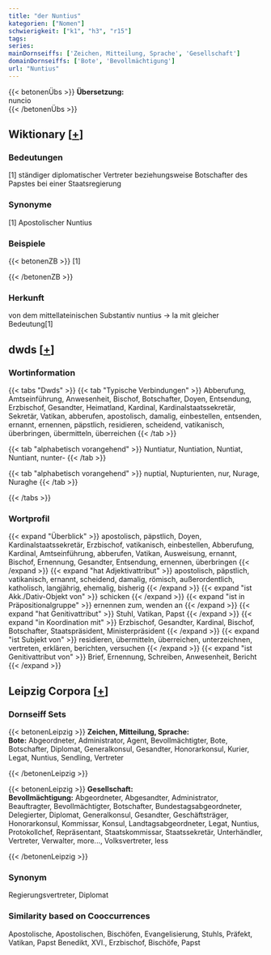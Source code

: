 ```yaml
---
title: "der Nuntius"
kategorien: ["Nomen"]
schwierigkeit: ["k1", "h3", "r15"]
tags:
series:
mainDornseiffs: ['Zeichen, Mitteilung, Sprache', 'Gesellschaft']
domainDornseiffs: ['Bote', 'Bevollmächtigung']
url: "Nuntius"
---
```


{{< betonenÜbs >}}
**Übersetzung:**  
nuncio  
{{< /betonenÜbs >}}

## Wiktionary [[+](https://de.wiktionary.org/wiki/Nuntius)]

### Bedeutungen
[1] ständiger diplomatischer Vertreter beziehungsweise Botschafter des Papstes bei einer Staatsregierung  

### Synonyme
[1] Apostolischer Nuntius  

### Beispiele
{{< betonenZB >}}
[1]  

{{< /betonenZB >}}
### Herkunft
von dem mittellateinischen Substantiv nuntius → la mit gleicher Bedeutung[1]  



## dwds [[+](https://www.dwds.de/wb/Nuntius)]

### Wortinformation
{{< tabs "Dwds" >}}
{{< tab "Typische Verbindungen" >}}
Abberufung, Amtseinführung, Anwesenheit, Bischof, Botschafter, Doyen, Entsendung, Erzbischof, Gesandter, Heimatland, Kardinal, Kardinalstaatssekretär, Sekretär, Vatikan, abberufen, apostolisch, damalig, einbestellen, entsenden, ernannt, ernennen, päpstlich, residieren, scheidend, vatikanisch, überbringen, übermitteln, überreichen
{{< /tab >}}

{{< tab "alphabetisch vorangehend" >}}
Nuntiatur, Nuntiation, Nuntiat, Nuntiant, nunter-
{{< /tab >}}

{{< tab "alphabetisch vorangehend" >}}
nuptial, Nupturienten, nur, Nurage, Nuraghe
{{< /tab >}}

{{< /tabs >}}

### Wortprofil
{{< expand "Überblick" >}} apostolisch, päpstlich, Doyen, Kardinalstaatssekretär, Erzbischof, vatikanisch, einbestellen, Abberufung, Kardinal, Amtseinführung, abberufen, Vatikan, Ausweisung, ernannt, Bischof, Ernennung, Gesandter, Entsendung, ernennen, überbringen {{< /expand >}}
{{< expand "hat Adjektivattribut" >}} apostolisch, päpstlich, vatikanisch, ernannt, scheidend, damalig, römisch, außerordentlich, katholisch, langjährig, ehemalig, bisherig {{< /expand >}}
{{< expand "ist Akk./Dativ-Objekt von" >}} schicken {{< /expand >}}
{{< expand "ist in Präpositionalgruppe" >}} ernennen zum, wenden an {{< /expand >}}
{{< expand "hat Genitivattribut" >}} Stuhl, Vatikan, Papst {{< /expand >}}
{{< expand "in Koordination mit" >}} Erzbischof, Gesandter, Kardinal, Bischof, Botschafter, Staatspräsident, Ministerpräsident {{< /expand >}}
{{< expand "ist Subjekt von" >}} residieren, übermitteln, überreichen, unterzeichnen, vertreten, erklären, berichten, versuchen {{< /expand >}}
{{< expand "ist Genitivattribut von" >}} Brief, Ernennung, Schreiben, Anwesenheit, Bericht {{< /expand >}}

## Leipzig Corpora [[+](https://corpora.uni-leipzig.de/en/res?word=Nuntius&corpusId=deu_newscrawl-public_2018)]

### Dornseiff Sets
{{< betonenLeipzig >}}
**Zeichen, Mitteilung, Sprache:**  
**Bote:** Abgeordneter, Administrator, Agent, Bevollmächtigter, Bote, Botschafter, Diplomat, Generalkonsul, Gesandter, Honorarkonsul, Kurier, Legat, Nuntius, Sendling, Vertreter  

{{< /betonenLeipzig >}}


{{< betonenLeipzig >}}
**Gesellschaft:**  
**Bevollmächtigung:** Abgeordneter, Abgesandter, Administrator, Beauftragter, Bevollmächtigter, Botschafter, Bundestagsabgeordneter, Delegierter, Diplomat, Generalkonsul, Gesandter, Geschäftsträger, Honorarkonsul, Kommissar, Konsul, Landtagsabgeordneter, Legat, Nuntius, Protokollchef, Repräsentant, Staatskommissar, Staatssekretär, Unterhändler, Vertreter, Verwalter, more..., Volksvertreter, less  

{{< /betonenLeipzig >}}

### Synonym
Regierungsvertreter, Diplomat


### Similarity based on Cooccurrences
Apostolische, Apostolischen, Bischöfen, Evangelisierung, Stuhls, Präfekt, Vatikan, Papst Benedikt, XVI., Erzbischof, Bischöfe, Papst

